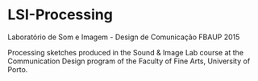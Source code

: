# LSI-Processing
Laboratório de Som e Imagem - Design de Comunicação FBAUP 2015

Processing sketches produced in the Sound & Image Lab course at the Communication Design program of the Faculty of Fine Arts, University of Porto.

